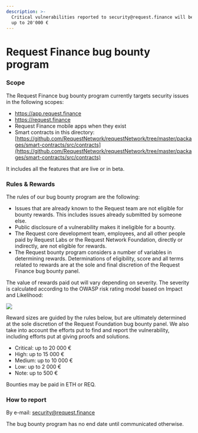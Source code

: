 ```yaml
---
description: >-
  Critical vulnerabilities reported to security@request.finance will be rewarded
  up to 20'000 €
---
```


# Request Finance bug bounty program

### Scope

The Request Finance bug bounty program currently targets security issues in the following scopes:

* https://app.request.finance
* https://request.finance
* Request Finance mobile apps when they exist
* Smart contracts in this directory: [https://github.com/RequestNetwork/requestNetwork/tree/master/packages/smart-contracts/src/contracts](https://github.com/RequestNetwork/requestNetwork/tree/master/packages/smart-contracts/src/contracts)

It includes all the features that are live or in beta.

### Rules & Rewards

The rules of our bug bounty program are the following:

* Issues that are already known to the Request team are not eligible for bounty rewards. This includes issues already submitted by someone else.
* Public disclosure of a vulnerability makes it ineligible for a bounty.
* The Request core development team, employees, and all other people paid by Request Labs or the Request Network Foundation, directly or indirectly, are not eligible for rewards.
* The Request bounty program considers a number of variables in determining rewards. Determinations of eligibility, score and all terms related to rewards are at the sole and final discretion of the Request Finance bug bounty panel.

The value of rewards paid out will vary depending on severity. The severity is calculated according to the OWASP risk rating model based on Impact and Likelihood:

[![](https://github.com/RequestNetwork/documentation/raw/master/.gitbook/assets/severity.png)](https://github.com/RequestNetwork/documentation/blob/master/.gitbook/assets/severity.png)

Reward sizes are guided by the rules below, but are ultimately determined at the sole discretion of the Request Foundation bug bounty panel. We also take into account the efforts put to find and report the vulnerability, including efforts put at giving proofs and solutions.

* Critical: up to 20 000 €
* High: up to 15 000 €
* Medium: up to 10 000 €
* Low: up to 2 000 €
* Note: up to 500 €

Bounties may be paid in ETH or REQ.

### How to report

By e-mail: [security@request.finance](mailto:security@request.finance)



The bug bounty program has no end date until communicated otherwise.
